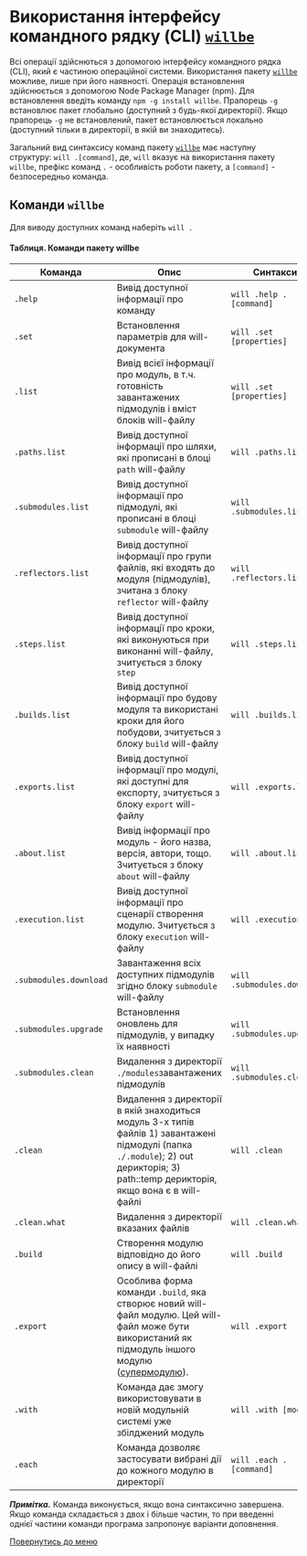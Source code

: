 # Використання інтерфейсу командного рядку (CLI) [`willbe`](https://github.com/Wandalen/willbe)

Всі операції здійснються з допомогою інтерфейсу командного рядка (CLI), який є частиною операційної системи.
Використання пакету [`willbe`](https://github.com/Wandalen/willbe) можливе, лише при його наявності. Операція встановлення здійснюється з допомогою Node Package Manager (npm). Для встановлення введіть команду `npm -g install willbe`. Прапорець `-g` встановлює пакет глобально (доступний з будь-якої директорії). Якщо прапорець `-g` не встановлений, пакет встановлюється локально (доступний тільки в директорії, в якій ви знаходитесь).

Загальний вид синтаксису команд пакету [`willbe`](https://github.com/Wandalen/willbe) має наступну структуру: `will .[command]`, де, `will` вказує на використання пакету `willbe`, префікс команд `.` - особливість роботи пакету, а `[command]` - безпосередньо команда.

## Команди `willbe`
Для виводу доступних команд наберіть `will .`

#### Таблиця. Команди пакету willbe
| Команда           | Опис           | Синтаксис  |
|-------------------|----------------|------------|
| `.help`           | Вивід доступної інформації про команду    | `will .help .[command]`    |
| `.set`            | Встановлення параметрів для will-документа| `will .set [properties]`   |
| `.list`           | Вивід всієї інформації про модуль, в т.ч. готовність завантажених підмодулів і вміст блоків will-файлу                                       | `will .set [properties]`   |
| `.paths.list`     | Вивід доступної інформації про шляхи, які прописані в блоці `path` will-файлу                                                      | `will .paths.list`         |
| `.submodules.list`| Вивід доступної інформації про підмодулі, які прописані в блоці `submodule` will-файлу                                                      | `will .submodules.list`    |
| `.reflectors.list`| Вивід доступної інформації про групи файлів, які входять до модуля (підмодулів), зчитана з блоку `reflector` will-файлу                                          | `will .reflectors.list`    |
| `.steps.list`     | Вивід доступної інформації про кроки, які виконуються при виконанні will-файлу, зчитується з блоку `step`                                                          | `will .steps.list`         |
| `.builds.list`    | Вивід доступної інформації про будову модуля та використані кроки для його побудови, зчитується з блоку `build` will-файлу                                        | `will .builds.list`        |
| `.exports.list`   | Вивід доступної інформації про модулі, які доступні для експорту, зчитується з блоку `export` will-файлу                                                      | `will .exports.list`       |
| `.about.list`     | Вивід інформації про модуль - його назва, версія, автори, тощо. Зчитується з блоку `about` will-файлу                                                      | `will .about.list`         |
| `.execution.list` | Вивід доступної інформації про сценарії створення модулю. Зчитується з блоку `execution` will-файлу                                                      | `will .execution.list`     |
| `.submodules.download`| Завантаження всіх доступних підмодулів згідно блоку `submodule` will-файлу                                                      | `will .submodules.download`|
| `.submodules.upgrade` | Встановлення оновлень для підмодулів, у випадку їх наявності                                                       | `will .submodules.upgrade` |
| `.submodules.clean`   | Видалення з директорії `./modules`завантажених підмодулів                                                      | `will .submodules.clean`   |
| `.clean`          | Видалення з директорії в якій знаходиться модуль 3-х типів файлів 1) завантажені підмодулі (папка `./.module`); 2) out дерикторія; 3) path::temp дерикторія, якщо вона є в will-файлі                                                      | `will .clean`              |
| `.clean.what`     | Видалення з директорії вказаних файлів    | `will .clean.what`         |
| `.build`          | Створення модулю відповідно до його опису в will-файлі                                                      | `will .build`              |
| `.export`         | Особлива форма команди `.build`, яка створює новий will-файл модулю. Цей will-файл може бути використаний як підмодуль іншого модулю ([супермодулю]()).      | `will .export`             |
| `.with`           | Команда дає змогу використовувати в новій модульній системі уже збілджений модуль                                                          | `will .with [module]`      |
| `.each`           | Команда дозволяє застосувати вибрані дії до кожного модулю в директорії                                                      | `will .each .[command]`    |

**_Примітка._** Команда виконується, якщо вона синтаксично завершена. Якщо команда складається з двох і більше частин, то при введенні однієї частини команди програма запропонує варіанти доповнення.

[Повернутись до меню](Topics.md)